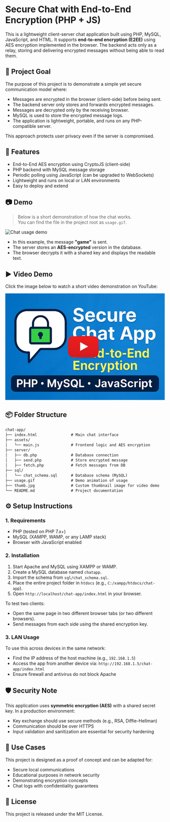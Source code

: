 # Secure Chat with End-to-End Encryption (PHP + JS)

This is a lightweight client-server chat application built using PHP, MySQL, JavaScript, and HTML. It supports **end-to-end encryption (E2EE)** using AES encryption implemented in the browser. The backend acts only as a relay, storing and delivering encrypted messages without being able to read them.

## 🔐 Project Goal

The purpose of this project is to demonstrate a simple yet secure communication model where:

- Messages are encrypted in the browser (client-side) before being sent.
- The backend server only stores and forwards encrypted messages.
- Messages are decrypted only by the receiving browser.
- MySQL is used to store the encrypted message logs.
- The application is lightweight, portable, and runs on any PHP-compatible server.

This approach protects user privacy even if the server is compromised.

## 🧩 Features

- End-to-End AES encryption using CryptoJS (client-side)
- PHP backend with MySQL message storage
- Periodic polling using JavaScript (can be upgraded to WebSockets)
- Lightweight and runs on local or LAN environments
- Easy to deploy and extend

## 📷 Demo

> Below is a short demonstration of how the chat works.  
> You can find the file in the project root as `usage.gif`.

![Chat usage demo](usage.gif)

- In this example, the message **"game"** is sent.
- The server stores an **AES-encrypted** version in the database.
- The browser decrypts it with a shared key and displays the readable text.

## ▶️ Video Demo

Click the image below to watch a short video demonstration on YouTube:

[![Watch the demo](thumb.jpg)](https://www.youtube.com/watch?v=KyMAQ9fqtIU)

## 📦 Folder Structure

```
chat-app/
├── index.html               # Main chat interface
├── assets/
│   └── main.js              # Frontend logic and AES encryption
├── server/
│   ├── db.php               # Database connection
│   ├── send.php             # Store encrypted message
│   ├── fetch.php            # Fetch messages from DB
├── sql/
│   └── chat_schema.sql      # Database schema (MySQL)
├── usage.gif                # Demo animation of usage
├── thumb.jpg                # Custom thumbnail image for video demo
└── README.md                # Project documentation
```

## ⚙️ Setup Instructions

### 1. Requirements

- PHP (tested on PHP 7.x+)
- MySQL (XAMPP, WAMP, or any LAMP stack)
- Browser with JavaScript enabled

### 2. Installation

1. Start Apache and MySQL using XAMPP or WAMP.
2. Create a MySQL database named `chatapp`.
3. Import the schema from `sql/chat_schema.sql`.
4. Place the entire project folder in `htdocs` (e.g., `C:/xampp/htdocs/chat-app`).
5. Open `http://localhost/chat-app/index.html` in your browser.

To test two clients:
- Open the same page in two different browser tabs (or two different browsers).
- Send messages from each side using the shared encryption key.

### 3. LAN Usage

To use this across devices in the same network:
- Find the IP address of the host machine (e.g., `192.168.1.5`)
- Access the app from another device via: `http://192.168.1.5/chat-app/index.html`
- Ensure firewall and antivirus do not block Apache

## 🛡️ Security Note

This application uses **symmetric encryption (AES)** with a shared secret key. In a production environment:

- Key exchange should use secure methods (e.g., RSA, Diffie-Hellman)
- Communication should be over HTTPS
- Input validation and sanitization are essential for security hardening

## 🧠 Use Cases

This project is designed as a proof of concept and can be adapted for:

- Secure local communications
- Educational purposes in network security
- Demonstrating encryption concepts
- Chat logs with confidentiality guarantees

## 📌 License

This project is released under the MIT License.
